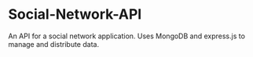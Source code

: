 # Social-Network-API
An API for a social network application. Uses MongoDB and express.js to manage and distribute data.
